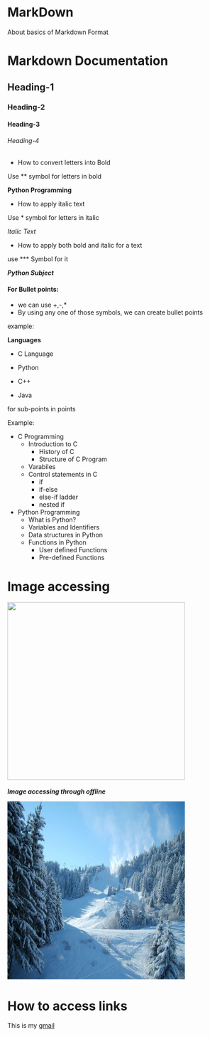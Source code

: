 # MarkDown
About basics of Markdown Format

# Markdown Documentation

## Heading-1
### Heading-2
#### Heading-3
###### Heading-4

* How to convert letters into Bold


Use ** symbol for letters in bold

 
 **Python Programming**
 
 * How to apply italic text


 Use * symbol for letters in italic
 
 
 *Italic Text*
 
 * How to apply both bold and italic for a text


 use *** Symbol for it
 

***Python Subject***

#### For Bullet points:
  - we can use +,-,*
  - By using any one of those symbols, we can create bullet points

example:

**Languages**
- C Language
* Python
- C++
+ Java

for sub-points in points

Example:

* C Programming
  - Introduction to C
    * History of C
    * Structure of C Program
  - Varabiles
  - Control statements in C
    + if
    + if-else
    + else-if ladder
    + nested if
* Python Programming
  - What is Python?
  - Variables and Identifiers
  - Data structures in Python
  - Functions in Python
    + User defined Functions
    + Pre-defined Functions

# Image accessing

<img src="https://i.pinimg.com/originals/9e/e1/ed/9ee1ed6a33404968d111a1798b91978b.jpg" height=400px width=400px>

***Image accessing through offline***

<img src="https://raw.githubusercontent.com/TelikapalliSaiKrishnaGayathri/MarkDown/master/snow%20wallpaper.jpg" height=400px width=400px>

# How to access links

This is my [gmail](gmail.com)
